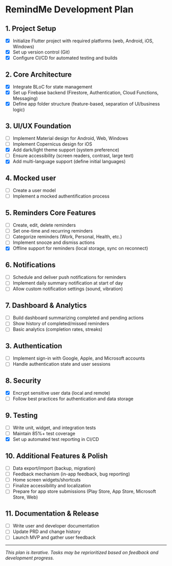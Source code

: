# RemindMe Development Plan

## 1. Project Setup
- [x] Initialize Flutter project with required platforms (web, Android, iOS, Windows)
- [x] Set up version control (Git)
- [x] Configure CI/CD for automated testing and builds

## 2. Core Architecture
- [x] Integrate BLoC for state management
- [x] Set up Firebase backend (Firestore, Authentication, Cloud Functions, Messaging)
- [x] Define app folder structure (feature-based, separation of UI/business logic)

## 3. UI/UX Foundation
- [ ] Implement Material design for Android, Web, Windows
- [ ] Implement Copernicus design for iOS
- [x] Add dark/light theme support (system preference)
- [ ] Ensure accessibility (screen readers, contrast, large text)
- [x] Add multi-language support (define initial languages)

## 4. Mocked user
- [ ] Create a user model
- [ ] Implement a mocked authentification process

## 5. Reminders Core Features
- [ ] Create, edit, delete reminders
- [ ] Set one-time and recurring reminders
- [ ] Categorize reminders (Work, Personal, Health, etc.)
- [ ] Implement snooze and dismiss actions
- [x] Offline support for reminders (local storage, sync on reconnect)

## 6. Notifications
- [ ] Schedule and deliver push notifications for reminders
- [ ] Implement daily summary notification at start of day
- [ ] Allow custom notification settings (sound, vibration)

## 7. Dashboard & Analytics
- [ ] Build dashboard summarizing completed and pending actions
- [ ] Show history of completed/missed reminders
- [ ] Basic analytics (completion rates, streaks)

## 3. Authentication
- [ ] Implement sign-in with Google, Apple, and Microsoft accounts
- [ ] Handle authentication state and user sessions

## 8. Security
- [x] Encrypt sensitive user data (local and remote)
- [ ] Follow best practices for authentication and data storage

## 9. Testing
- [ ] Write unit, widget, and integration tests
- [ ] Maintain 85%+ test coverage
- [x] Set up automated test reporting in CI/CD

## 10. Additional Features & Polish
- [ ] Data export/import (backup, migration)
- [ ] Feedback mechanism (in-app feedback, bug reporting)
- [ ] Home screen widgets/shortcuts
- [ ] Finalize accessibility and localization
- [ ] Prepare for app store submissions (Play Store, App Store, Microsoft Store, Web)

## 11. Documentation & Release
- [ ] Write user and developer documentation
- [ ] Update PRD and change history
- [ ] Launch MVP and gather user feedback

---

*This plan is iterative. Tasks may be reprioritized based on feedback and development progress.*
